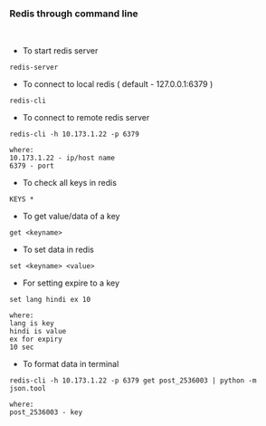 
### Redis through command line 
<br>

* To start redis server

```
redis-server
```

* To connect to local redis ( default - 127.0.0.1:6379 )
```
redis-cli
```

* To connect to remote redis server
```
redis-cli -h 10.173.1.22 -p 6379

where:
10.173.1.22 - ip/host name
6379 - port
```
* To check all keys in redis
```
KEYS *
```

* To get value/data of a key
```
get <keyname>
```


* To set data in redis
```
set <keyname> <value>
```

* For setting expire to a key
```
set lang hindi ex 10

where:
lang is key
hindi is value
ex for expiry
10 sec
```

* To format data in terminal
```
redis-cli -h 10.173.1.22 -p 6379 get post_2536003 | python -m json.tool

where:
post_2536003 - key
```
